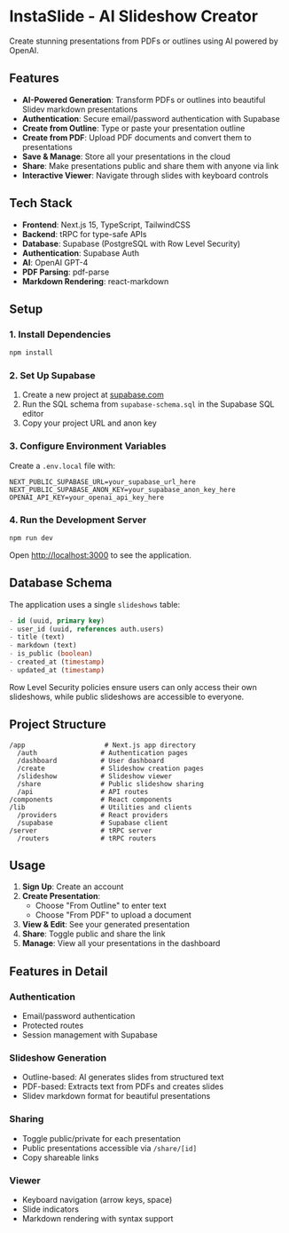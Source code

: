# InstaSlide - AI Slideshow Creator

Create stunning presentations from PDFs or outlines using AI powered by OpenAI.

## Features

- **AI-Powered Generation**: Transform PDFs or outlines into beautiful Slidev markdown presentations
- **Authentication**: Secure email/password authentication with Supabase
- **Create from Outline**: Type or paste your presentation outline
- **Create from PDF**: Upload PDF documents and convert them to presentations
- **Save & Manage**: Store all your presentations in the cloud
- **Share**: Make presentations public and share them with anyone via link
- **Interactive Viewer**: Navigate through slides with keyboard controls

## Tech Stack

- **Frontend**: Next.js 15, TypeScript, TailwindCSS
- **Backend**: tRPC for type-safe APIs
- **Database**: Supabase (PostgreSQL with Row Level Security)
- **Authentication**: Supabase Auth
- **AI**: OpenAI GPT-4
- **PDF Parsing**: pdf-parse
- **Markdown Rendering**: react-markdown

## Setup

### 1. Install Dependencies

```bash
npm install
```

### 2. Set Up Supabase

1. Create a new project at [supabase.com](https://supabase.com)
2. Run the SQL schema from `supabase-schema.sql` in the Supabase SQL editor
3. Copy your project URL and anon key

### 3. Configure Environment Variables

Create a `.env.local` file with:

```env
NEXT_PUBLIC_SUPABASE_URL=your_supabase_url_here
NEXT_PUBLIC_SUPABASE_ANON_KEY=your_supabase_anon_key_here
OPENAI_API_KEY=your_openai_api_key_here
```

### 4. Run the Development Server

```bash
npm run dev
```

Open [http://localhost:3000](http://localhost:3000) to see the application.

## Database Schema

The application uses a single `slideshows` table:

```sql
- id (uuid, primary key)
- user_id (uuid, references auth.users)
- title (text)
- markdown (text)
- is_public (boolean)
- created_at (timestamp)
- updated_at (timestamp)
```

Row Level Security policies ensure users can only access their own slideshows, while public slideshows are accessible to everyone.

## Project Structure

```
/app                    # Next.js app directory
  /auth                # Authentication pages
  /dashboard           # User dashboard
  /create              # Slideshow creation pages
  /slideshow           # Slideshow viewer
  /share               # Public slideshow sharing
  /api                 # API routes
/components            # React components
/lib                   # Utilities and clients
  /providers           # React providers
  /supabase            # Supabase client
/server                # tRPC server
  /routers             # tRPC routers
```

## Usage

1. **Sign Up**: Create an account
2. **Create Presentation**:
   - Choose "From Outline" to enter text
   - Choose "From PDF" to upload a document
3. **View & Edit**: See your generated presentation
4. **Share**: Toggle public and share the link
5. **Manage**: View all your presentations in the dashboard

## Features in Detail

### Authentication
- Email/password authentication
- Protected routes
- Session management with Supabase

### Slideshow Generation
- Outline-based: AI generates slides from structured text
- PDF-based: Extracts text from PDFs and creates slides
- Slidev markdown format for beautiful presentations

### Sharing
- Toggle public/private for each presentation
- Public presentations accessible via `/share/[id]`
- Copy shareable links

### Viewer
- Keyboard navigation (arrow keys, space)
- Slide indicators
- Markdown rendering with syntax support
